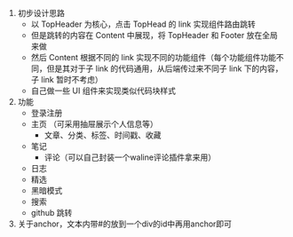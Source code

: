 1. 初步设计思路
   - 以 TopHeader 为核心，点击 TopHead 的 link 实现组件路由跳转
   - 但是跳转的内容在 Content 中展现，将 TopHeader 和 Footer 放在全局来做
   - 然后 Content 根据不同的 link 实现不同的功能组件（每个功能组件功能不同，但是其对于子 link 的代码通用，从后端传过来不同子 link 下的内容，子 link 暂时不考虑）
   - 自己做一些 UI 组件来实现类似代码块样式
2. 功能
   - 登录注册
   - 主页 （可采用抽屉展示个人信息等）
     - 文章、分类、标签、时间戳、收藏
   - 笔记
        - 评论（可以自己封装一个waline评论插件拿来用）
   - 日志
   - 精选
   - 黑暗模式
   - 搜索
   - github 跳转
3. 关于anchor，文本内带#的放到一个div的id中再用anchor即可